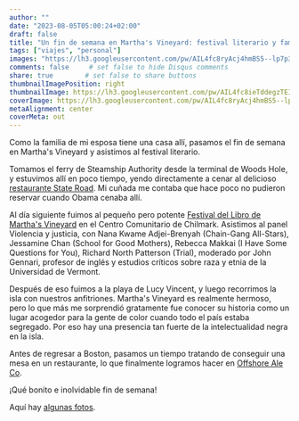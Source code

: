 ```yaml
---
author: ""
date: "2023-08-05T05:00:24+02:00"
draft: false
title: "Un fin de semana en Martha's Vineyard: festival literario y familia"
tags: ["viajes", "personal"]
images: "https://lh3.googleusercontent.com/pw/AIL4fc8ryAcj4hmBS5--lp7p3w6c-Sf-8TGbm6aSexgIivby8ZKIZVsAxxkJnvXIIIBzYD_gkjmZXpYX8UXMS8Q5duJ4yb82ups0vl8Vs74ULMoyCqMNrHDr=w2400"
comments: false     # set false to hide Disqus comments
share: true        # set false to share buttons
thumbnailImagePosition: right
thumbnailImage: https://lh3.googleusercontent.com/pw/AIL4fc8ieTddegzTEI1F4VzYMKF9oGWn5aIWpZE-iCigQtaVp6rFTWSTWN88dVEq2fEjyLeW0foPfjKQidbSX7GVpee07uuAF_NiT3L-R-9JRVlwupTt5gwg=w2400
coverImage: https://lh3.googleusercontent.com/pw/AIL4fc8ryAcj4hmBS5--lp7p3w6c-Sf-8TGbm6aSexgIivby8ZKIZVsAxxkJnvXIIIBzYD_gkjmZXpYX8UXMS8Q5duJ4yb82ups0vl8Vs74ULMoyCqMNrHDr=w2400
metaAlignment: center
coverMeta: out
---
```


Como la familia de mi esposa tiene una casa allí, pasamos el fin de semana en Martha's Vineyard y asistimos al festival literario.

<!--more-->

Tomamos el ferry de Steamship Authority desde la terminal de Woods Hole, y estuvimos allí en poco tiempo, yendo directamente a cenar al delicioso [restaurante State Road](https://stateroadrestaurant.com/). Mi cuñada me contaba que hace poco no pudieron reservar cuando Obama cenaba allí.

Al día siguiente fuimos al pequeño pero potente [Festival del Libro de Martha's Vineyard](https://mvbookfestival.com/) en el Centro Comunitario de Chilmark. Asistimos al panel Violencia y justicia, con Nana Kwame Adjei-Brenyah (Chain-Gang All-Stars), Jessamine Chan (School for Good Mothers), Rebecca Makkai (I Have Some Questions for You), Richard North Patterson (Trial), moderado por John Gennari, profesor de inglés y estudios críticos sobre raza y etnia de la Universidad de Vermont.

Después de eso fuimos a la playa de Lucy Vincent, y luego recorrimos la isla con nuestros anfitriones. Martha's Vineyard es realmente hermoso, pero lo que más me sorprendió gratamente fue conocer su historia como un lugar acogedor para la gente de color cuando todo el país estaba segregado. Por eso hay una presencia tan fuerte de la intelectualidad negra en la isla.

Antes de regresar a Boston, pasamos un tiempo tratando de conseguir una mesa en un restaurante, lo que finalmente logramos hacer en [Offshore Ale Co](https://www.offshoreale.com/).

¡Qué bonito e inolvidable fin de semana!

Aquí hay [algunas fotos](https://photos.app.goo.gl/3QeV5u3aye5xMj568).